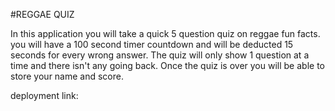 #REGGAE QUIZ

In this application you will take a quick 5 question quiz on reggae fun facts.
you will have a 100 second timer countdown and will be deducted 15 seconds for every wrong answer. The quiz will only show 1 question at a time and there isn't any going back. Once the quiz is over you will be able to store your name and score.

deployment link: